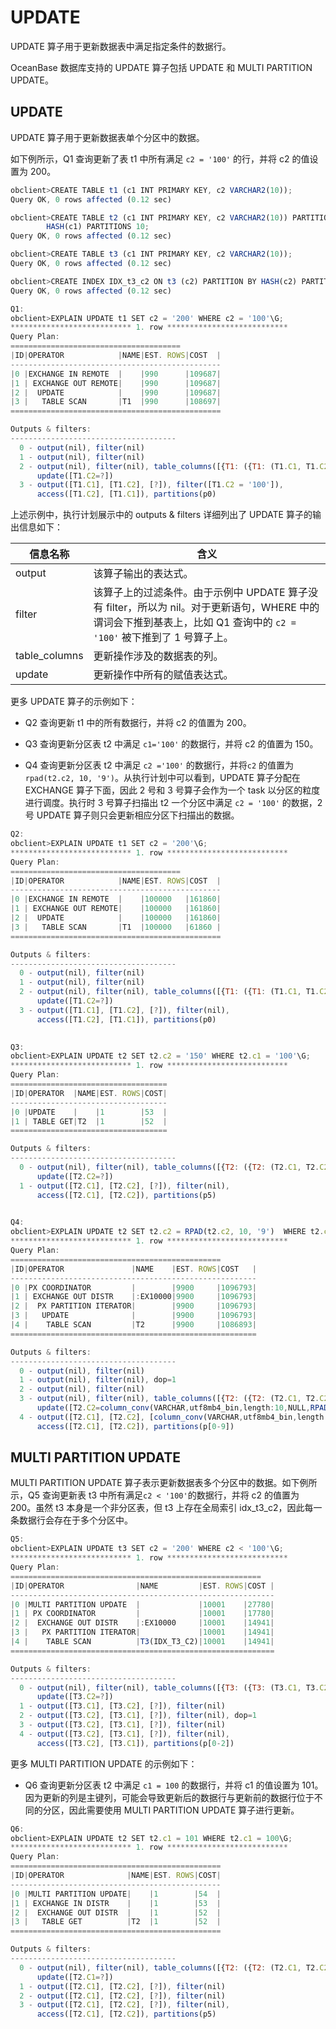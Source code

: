 UPDATE 
===========================

UPDATE 算子用于更新数据表中满足指定条件的数据行。

OceanBase 数据库支持的 UPDATE 算子包括 UPDATE 和 MULTI PARTITION UPDATE。

UPDATE 
---------------------------

UPDATE 算子用于更新数据表单个分区中的数据。

如下例所示，Q1 查询更新了表 t1 中所有满足 `c2 = '100'` 的行，并将 c2 的值设置为 200。

```javascript
obclient>CREATE TABLE t1 (c1 INT PRIMARY KEY, c2 VARCHAR2(10));
Query OK, 0 rows affected (0.12 sec)

obclient>CREATE TABLE t2 (c1 INT PRIMARY KEY, c2 VARCHAR2(10)) PARTITION BY 
        HASH(c1) PARTITIONS 10;
Query OK, 0 rows affected (0.12 sec)

obclient>CREATE TABLE t3 (c1 INT PRIMARY KEY, c2 VARCHAR2(10));
Query OK, 0 rows affected (0.12 sec)

obclient>CREATE INDEX IDX_t3_c2 ON t3 (c2) PARTITION BY HASH(c2) PARTITIONS 3;
Query OK, 0 rows affected (0.12 sec)

Q1: 
obclient>EXPLAIN UPDATE t1 SET c2 = '200' WHERE c2 = '100'\G;
*************************** 1. row ***************************
Query Plan:
======================================
|ID|OPERATOR            |NAME|EST. ROWS|COST  |
-----------------------------------------------
|0 |EXCHANGE IN REMOTE  |    |990      |109687|
|1 | EXCHANGE OUT REMOTE|    |990      |109687|
|2 |  UPDATE            |    |990      |109687|
|3 |   TABLE SCAN       |T1  |990      |108697|
===============================================

Outputs & filters:
-------------------------------------
  0 - output(nil), filter(nil)
  1 - output(nil), filter(nil)
  2 - output(nil), filter(nil), table_columns([{T1: ({T1: (T1.C1, T1.C2)})}]),
      update([T1.C2=?])
  3 - output([T1.C1], [T1.C2], [?]), filter([T1.C2 = '100']),
      access([T1.C2], [T1.C1]), partitions(p0)
```



上述示例中，执行计划展示中的 outputs \& filters 详细列出了 UPDATE 算子的输出信息如下：


|   **信息名称**    |                                                  **含义**                                                   |
|---------------|-----------------------------------------------------------------------------------------------------------|
| output        | 该算子输出的表达式。                                                                                                |
| filter        | 该算子上的过滤条件。由于示例中 UPDATE 算子没有 filter，所以为 nil。对于更新语句，WHERE 中的谓词会下推到基表上，比如 Q1 查询中的 `c2 = '100'` 被下推到了 1 号算子上。 |
| table_columns | 更新操作涉及的数据表的列。                                                                                             |
| update        | 更新操作中所有的赋值表达式。                                                                                            |



更多 UPDATE 算子的示例如下：

* Q2 查询更新 t1 中的所有数据行，并将 c2 的值置为 200。

  

* Q3 查询更新分区表 t2 中满足 `c1='100'` 的数据行，并将 c2 的值置为 150。

  

* Q4 查询更新分区表 t2 中满足 `c2 ='100'` 的数据行，并将`c2` 的值置为`rpad(t2.c2, 10, '9')`。从执行计划中可以看到，UPDATE 算子分配在 EXCHANGE 算子下面，因此 2 号和 3 号算子会作为一个 task 以分区的粒度进行调度。执行时 3 号算子扫描出 t2 一个分区中满足 `c2 = '100'` 的数据，2 号 UPDATE 算子则只会更新相应分区下扫描出的数据。

  




```javascript
Q2: 
obclient>EXPLAIN UPDATE t1 SET c2 = '200'\G;
*************************** 1. row ***************************
Query Plan:
======================================
|ID|OPERATOR            |NAME|EST. ROWS|COST  |
-----------------------------------------------
|0 |EXCHANGE IN REMOTE  |    |100000   |161860|
|1 | EXCHANGE OUT REMOTE|    |100000   |161860|
|2 |  UPDATE            |    |100000   |161860|
|3 |   TABLE SCAN       |T1  |100000   |61860 |
===============================================

Outputs & filters:
-------------------------------------
  0 - output(nil), filter(nil)
  1 - output(nil), filter(nil)
  2 - output(nil), filter(nil), table_columns([{T1: ({T1: (T1.C1, T1.C2)})}]),
      update([T1.C2=?])
  3 - output([T1.C1], [T1.C2], [?]), filter(nil),
      access([T1.C2], [T1.C1]), partitions(p0)

     
Q3: 
obclient>EXPLAIN UPDATE t2 SET t2.c2 = '150' WHERE t2.c1 = '100'\G;
*************************** 1. row ***************************
Query Plan:
===================================
|ID|OPERATOR  |NAME|EST. ROWS|COST|
-----------------------------------
|0 |UPDATE    |    |1        |53  |
|1 | TABLE GET|T2  |1        |52  |
===================================

Outputs & filters:
-------------------------------------
  0 - output(nil), filter(nil), table_columns([{T2: ({T2: (T2.C1, T2.C2)})}]),
      update([T2.C2=?])
  1 - output([T2.C1], [T2.C2], [?]), filter(nil),
      access([T2.C1], [T2.C2]), partitions(p5)
      

Q4: 
obclient>EXPLAIN UPDATE t2 SET t2.c2 = RPAD(t2.c2, 10, '9')  WHERE t2.c2 = '100'\G;
*************************** 1. row ***************************
Query Plan:
===============================================
|ID|OPERATOR               |NAME    |EST. ROWS|COST   |
-------------------------------------------------------
|0 |PX COORDINATOR         |        |9900     |1096793|
|1 | EXCHANGE OUT DISTR    |:EX10000|9900     |1096793|
|2 |  PX PARTITION ITERATOR|        |9900     |1096793|
|3 |   UPDATE              |        |9900     |1096793|
|4 |    TABLE SCAN         |T2      |9900     |1086893|
=======================================================

Outputs & filters:
-------------------------------------
  0 - output(nil), filter(nil)
  1 - output(nil), filter(nil), dop=1
  2 - output(nil), filter(nil)
  3 - output(nil), filter(nil), table_columns([{T2: ({T2: (T2.C1, T2.C2)})}]),
      update([T2.C2=column_conv(VARCHAR,utf8mb4_bin,length:10,NULL,RPAD(T2.C2, 10, ?))])
  4 - output([T2.C1], [T2.C2], [column_conv(VARCHAR,utf8mb4_bin,length:10,NULL,RPAD(T2.C2, 10, ?))]), filter([T2.C2 = '100']),
      access([T2.C1], [T2.C2]), partitions(p[0-9])
```



MULTI PARTITION UPDATE 
-------------------------------------------

MULTI PARTITION UPDATE 算子表示更新数据表多个分区中的数据。如下例所示，Q5 查询更新表 t3 中所有满足`c2 < '100'`的数据行，并将 c2 的值置为 200。虽然 t3 本身是一个非分区表，但 t3 上存在全局索引 idx_t3_c2，因此每一条数据行会存在于多个分区中。

```javascript
Q5: 
obclient>EXPLAIN UPDATE t3 SET c2 = '200' WHERE c2 < '100'\G;
*************************** 1. row ***************************
Query Plan:
========================================================
|ID|OPERATOR                |NAME         |EST. ROWS|COST |
-----------------------------------------------------------
|0 |MULTI PARTITION UPDATE  |             |10001    |27780|
|1 | PX COORDINATOR         |             |10001    |17780|
|2 |  EXCHANGE OUT DISTR    |:EX10000     |10001    |14941|
|3 |   PX PARTITION ITERATOR|             |10001    |14941|
|4 |    TABLE SCAN          |T3(IDX_T3_C2)|10001    |14941|
===========================================================

Outputs & filters:
-------------------------------------
  0 - output(nil), filter(nil), table_columns([{T3: ({T3: (T3.C1, T3.C2)}, {IDX_T3_C2: (T3.C2, T3.C1)})}]),
      update([T3.C2=?])
  1 - output([T3.C1], [T3.C2], [?]), filter(nil)
  2 - output([T3.C2], [T3.C1], [?]), filter(nil), dop=1
  3 - output([T3.C2], [T3.C1], [?]), filter(nil)
  4 - output([T3.C2], [T3.C1], [?]), filter(nil),
      access([T3.C2], [T3.C1]), partitions(p[0-2])
```



更多 MULTI PARTITION UPDATE 的示例如下：

* Q6 查询更新分区表 t2 中满足 `c1 = 100` 的数据行，并将 c1 的值设置为 101。因为更新的列是主键列，可能会导致更新后的数据行与更新前的数据行位于不同的分区，因此需要使用 MULTI PARTITION UPDATE 算子进行更新。

  




```javascript
Q6: 
obclient>EXPLAIN UPDATE t2 SET t2.c1 = 101 WHERE t2.c1 = 100\G;
*************************** 1. row ***************************
Query Plan:
===============================================
|ID|OPERATOR              |NAME|EST. ROWS|COST|
-----------------------------------------------
|0 |MULTI PARTITION UPDATE|    |1        |54  |
|1 | EXCHANGE IN DISTR    |    |1        |53  |
|2 |  EXCHANGE OUT DISTR  |    |1        |52  |
|3 |   TABLE GET          |T2  |1        |52  |
===============================================

Outputs & filters:
-------------------------------------
  0 - output(nil), filter(nil), table_columns([{T2: ({T2: (T2.C1, T2.C2)})}]),
      update([T2.C1=?])
  1 - output([T2.C1], [T2.C2], [?]), filter(nil)
  2 - output([T2.C1], [T2.C2], [?]), filter(nil)
  3 - output([T2.C1], [T2.C2], [?]), filter(nil),
      access([T2.C1], [T2.C2]), partitions(p5)
```


